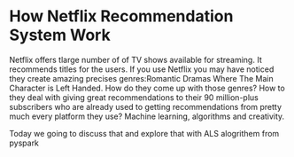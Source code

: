 # How Netflix Recommendation System Work

Netflix offers tlarge number of of TV shows available for streaming. It recommends titles for the users.
If you use Netflix you may have noticed they create amazing precises genres:Romantic Dramas Where The Main Character is Left Handed.
How do they come up with those genres? 
How to they deal with giving great recommendations to their 90 million-plus subscribers who are already used to getting recommendations
from pretty much every platform they use? Machine learning, algorithms and creativity.

Today we going to discuss that and explore that with ALS alogrithem from pyspark 

